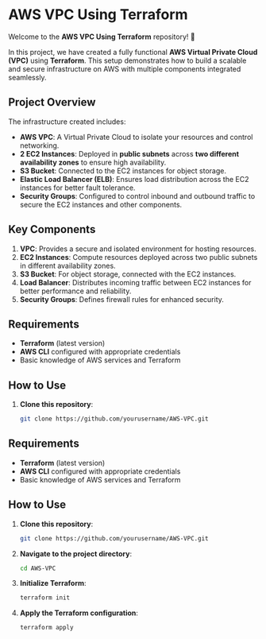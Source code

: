 # AWS VPC Using Terraform

Welcome to the **AWS VPC Using Terraform** repository! 🚀

In this project, we have created a fully functional **AWS Virtual Private Cloud (VPC)** using **Terraform**. This setup demonstrates how to build a scalable and secure infrastructure on AWS with multiple components integrated seamlessly.

## Project Overview

The infrastructure created includes:

- **AWS VPC**: A Virtual Private Cloud to isolate your resources and control networking.
- **2 EC2 Instances**: Deployed in **public subnets** across **two different availability zones** to ensure high availability.
- **S3 Bucket**: Connected to the EC2 instances for object storage.
- **Elastic Load Balancer (ELB)**: Ensures load distribution across the EC2 instances for better fault tolerance.
- **Security Groups**: Configured to control inbound and outbound traffic to secure the EC2 instances and other components.

## Key Components

1. **VPC**: Provides a secure and isolated environment for hosting resources.
2. **EC2 Instances**: Compute resources deployed across two public subnets in different availability zones.
3. **S3 Bucket**: For object storage, connected with the EC2 instances.
4. **Load Balancer**: Distributes incoming traffic between EC2 instances for better performance and reliability.
5. **Security Groups**: Defines firewall rules for enhanced security.


## Requirements

- **Terraform** (latest version)
- **AWS CLI** configured with appropriate credentials
- Basic knowledge of AWS services and Terraform

## How to Use

1. **Clone this repository**:
   ```bash
   git clone https://github.com/yourusername/AWS-VPC.git


## Requirements

- **Terraform** (latest version)
- **AWS CLI** configured with appropriate credentials
- Basic knowledge of AWS services and Terraform

## How to Use

1. **Clone this repository**:
   ```bash
   git clone https://github.com/yourusername/AWS-VPC.git

2. **Navigate to the project directory**:
   ```bash
   cd AWS-VPC
   
3. **Initialize Terraform**:
   ```bash
   terraform init

4. **Apply the Terraform configuration**:
   ```bash
   terraform apply

